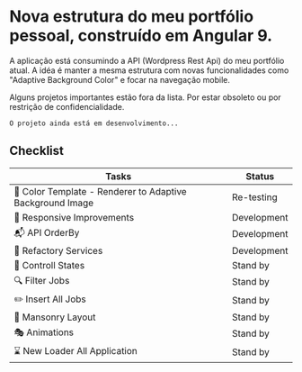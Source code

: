 # Nova estrutura do meu portfólio pessoal, construído em Angular 9.

A aplicação está consumindo a API (Wordpress Rest Api) do meu portfólio atual. A idéa é manter a mesma estrutura com novas funcionalidades como "Adaptive Background Color" e focar na navegação mobile.

Alguns projetos importantes estão fora da lista. Por estar obsoleto ou por restrição de confidencialidade.

```
O projeto ainda está em desenvolvimento...
```

## Checklist

| Tasks                                               | Status  |
|--------------------------------------------------------|-------------|
| :art: Color Template - Renderer to Adaptive Background Image | Re-testing  |
| :calling: Responsive Improvements                                | Development |
| :mailbox_with_mail: API OrderBy                                            | Development |
| :hammer: Refactory Services                                     | Development |
| :traffic_light: Controll States                                        | Stand by    |
| :mag: Filter Jobs                                            | Stand by    |
| :pencil2: Insert All Jobs                                        | Stand by    |
| :art: Mansonry Layout                                        | Stand by    |
| :performing_arts: Animations                                             | Stand by    |
| :hourglass: New Loader All Application                             | Stand by    |

